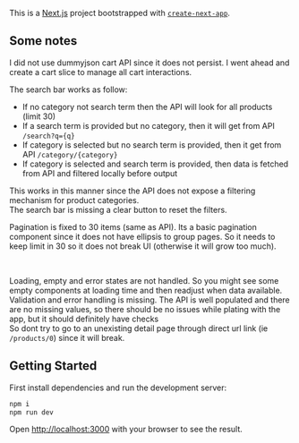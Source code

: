 This is a [Next.js](https://nextjs.org/) project bootstrapped with [`create-next-app`](https://github.com/vercel/next.js/tree/canary/packages/create-next-app).

## Some notes

I did not use dummyjson cart API since it does not persist. I went ahead and create a cart slice to manage all cart interactions.
<br/>

The search bar works as follow:

- If no category not search term then the API will look for all products (limit 30)
- If a search term is provided but no category, then it will get from API `/search?q={q}`
- If category is selected but no search term is provided, then it get from API `/category/{category}`
- If category is selected and search term is provided, then data is fetched from API and filtered locally before output

This works in this manner since the API does not expose a filtering mechanism for product categories.
<br>
The search bar is missing a clear button to reset the filters.
<br/>

Pagination is fixed to 30 items (same as API). Its a basic pagination component since it does not have ellipsis to group pages. So it needs to keep limit in 30 so it does not break UI (otherwise it will grow too much).

<br/>

Loading, empty and error states are not handled. So you might see some empty components at loading time and then readjust when data available.
<br/>
Validation and error handling is missing. The API is well populated and there are no missing values, so there should be no issues while plating with the app, but it should definitely have checks
<br/>
So dont try to go to an unexisting detail page through direct url link (ie `/products/0`) since it will break.

## Getting Started

First install dependencies and run the development server:

```bash
npm i
npm run dev
```

Open [http://localhost:3000](http://localhost:3000) with your browser to see the result.

